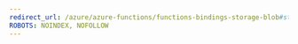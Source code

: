 ```yaml
---
redirect_url: /azure/azure-functions/functions-bindings-storage-blob#storage-blob-trigger
ROBOTS: NOINDEX, NOFOLLOW
---
```

